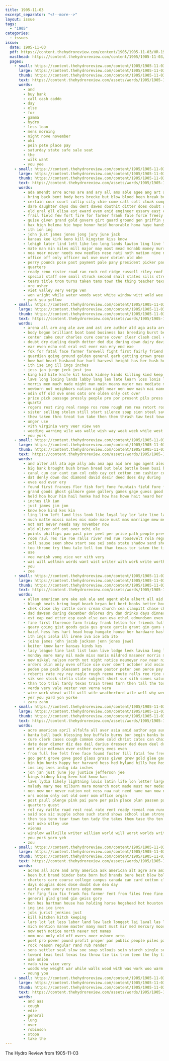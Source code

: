 ```yaml
---
title: 1905-11-03
excerpt_separator: "<!--more-->"
layout: issue
tags:
  - "1905"
categories:
  - issues
issue:
  date: 1905-11-03
  pdf: https://content.thehydroreview.com/content/1905/1905-11-03/HR-1905-11-03.pdf
  masthead: https://content.thehydroreview.com/content/1905/1905-11-03/masthead/HR-1905-11-03.jpg
  pages:
    - small: https://content.thehydroreview.com/content/1905/1905-11-03/small/HR-1905-11-03-01.jpg
      large: https://content.thehydroreview.com/content/1905/1905-11-03/large/HR-1905-11-03-01.jpg
      thumb: https://content.thehydroreview.com/content/1905/1905-11-03/thumbnails/HR-1905-11-03-01.jpg
      text: https://content.thehydroreview.com/assets/words/1905/1905-11-03/HR-1905-11-03-01.txt
      words:
        - and
        - buy bank
        - call cash caddo
        - day
        - else
        - for
        - gamma
        - hydro
        - less loan
        - mens morning
        - night nove november
        - oki
        - pein pete place pay
        - saturday state safe sale seat
        - the
        - wilk want
        - you yee
    - small: https://content.thehydroreview.com/content/1905/1905-11-03/small/HR-1905-11-03-02.jpg
      large: https://content.thehydroreview.com/content/1905/1905-11-03/large/HR-1905-11-03-02.jpg
      thumb: https://content.thehydroreview.com/content/1905/1905-11-03/thumbnails/HR-1905-11-03-02.jpg
      text: https://content.thehydroreview.com/assets/words/1905/1905-11-03/HR-1905-11-03-02.txt
      words:
        - ada amendt arre acres are and ary all ams able agee ang art acme ana addi
        - bring back bent body bers brecke but blow blood been break bout brought bradley batter burg boring bonds business blaine breck belt barnes ball bas big bird bixby both breckenridge bro began block boom bere boy boen bank blew bill batt bein board boller beams
        - certain cour court cutlip city chie come call colt cloak company car can close cases cornish change cotton creeks cor charles colonel caddo college calm county came char case corn chero child claus clause
        - dare daughter days dau dent dawes douthit ditter does doubt deli deep during dan daily door day
        - eld eral ell elisa est eward even enid engineer essary east ess every early erwine ent
        - frail field few fort fire for farmer frank fale force freely fore falls farm fight file fee frost feo furnish found filling fredericks former fall first frederick fred fund from frame
        - guise given grand gold govern girt guard ground gen griffin gas guthrie governor grimes general green grown goods gene
        - hax high helena hie hope honor heid honorable homa haye hands has hill held hiley hut her hitchcock hour houston hone had house huge him hydro half hem hold hundred
        - ith ion ing
        - john just james jones jong jury june jack
        - kansas kee kirk keno kill kingston kiss know
        - lehigh later lind lett like leo long lands lawton ling live little look let lee leaks large lot last less land london lizzie left laundry
        - mate man min miles mill major may most mead mcnabb money murray men mea marlow mcalester matter medal many morning mann manner members mand more mons mail mineral modest mee miner must mean might made
        - nea near never needs now needles nese nati noth nation nine nelson notice not negro nam name necessary ness norman noon needle new
        - office off only officer owl ove over obrien old oke
        - perry pounds pose past payment pale pany president picker pauls process private part per pappan pacific present plant pair petersburg people pay paris public purchase place point patterson
        - quarters
        - ready reno rister road ran rock red ridge russell riley roof rush rath robert range
        - special staff see small struck second shall states sills streets sum seer september shawnee schools search springs sat sor sar she sheriff south sleep stammer start sha street sale strike sembly say silver session six safe sam sion secret student sad store santa state such school sill soon short sell show stock size sheridan
        - tears title trom turns taken tams town the thing teacher texas tex than tae thoburn tell tori thomas turner table ten tribe then them tary tar ton tine
        - ure usher
        - viet valley very verge ven
        - won wright while water woods west white window witt wold wee well weeks warner wart work wiles way worth will wil with wenner was ward william western working waste war washington week want went winding
        - yank you yellow
    - small: https://content.thehydroreview.com/content/1905/1905-11-03/small/HR-1905-11-03-03.jpg
      large: https://content.thehydroreview.com/content/1905/1905-11-03/large/HR-1905-11-03-03.jpg
      thumb: https://content.thehydroreview.com/content/1905/1905-11-03/thumbnails/HR-1905-11-03-03.jpg
      text: https://content.thehydroreview.com/assets/words/1905/1905-11-03/HR-1905-11-03-03.txt
      words:
        - arena all arm ang ale ave and ast are author ald aga asta area ago aki age ach abel ade alanis aly ally
        - body begun brilliant boat band business bas breeding burst better back butcher bow buy bowie bodily blood bond brillant bill box bere bolder babe butter board both brain blade battle best butler ber below bis been ban began but borne bethe
        - center cake cour charles cure course cover clear clash cool cases con cho constant care carry creeks comes child cold cape cost credit cee chief cream city cross cattle creek change court chance cause caner cat cry chae cura certain condi corn come crom canes can caroline cheap came
        - doubt dry dueling death dotter ded die during down dairy davis duel dodds danger der daughter din doane demand dressing done deep dollar drop
        - ear even echo ent eral est ever ean ery end exe
        - fok for fatal face farmer farewell fight first fairly friend fields fellow few fun fancy felt free foot francisco field fail fore fie force fiber fed found far forward from full friends fear farm fell french
        - guardian going ground golden general garb getting grown greedy grain grow gor gee gouin gates grass given game guard gain good gave gene grew goods generous glass
        - how had heart husband har hurt harvest height has her hush hold health high hands hime hope huntington hand hang hopes held holmes himes hammond human homestead half honey holes hot hay heen hout house henry him hin head hero
        - ith ise ing ill ings inches
        - jess jan junge jeck just jou
        - king kid kite knife kit knock kidney kinds killing kind keep know kill
        - laws long losing lands labby lang len late learn loss lonis life lock large left likely langs later look little lot law lax land louis litt ling last
        - morris men much made might man main means major mas mediate miles mans method minors manly magnolia money model may mais matic matter must master match market mark milk meadows more mak martin mountain members meadow mat marry mile mean mass mara many million most mine minor
        - newborn not neighbors nation night near nen now nash nai name necessary nave nor need non never
        - odin off old ove ones oats ore olden only ost over
        - price pick passage pressly people pro por present pils press porter perfect poe part powder purchase points peer poor picking poy point power president parma pearl peo proper place pay prince pleasant pasteur powers paper payment placer prang pump plenty paradise pierre pilot
        - quartz
        - rogers rest ring real range ros rome rough rom rea retort rose
        - sister selling stolen still start silence soap sion steel save san share space station storm supply straw show see shock stent smile searer stock such saw saving stage serie set slow side shows strength say small schiller strug santa signal sharp shave surface struck stay silos short soon shown said states sin shia soll self sash sell six sprang stand sing sur she second step season sidney seling
        - thew taken thro treat tun take then them thrash taw test tower teacher tou tam tae tee topic than tally tribe tager taney turn tin tad tha tax thing ten toward takes the try tho throw too tan tenn tom tato trial times tave tears
        - unger use
        - vith virginia very veer view ven
        - weeding warning wile was walle wish way weak week while west worth wales world wife walt wil winter wax with ways wat warm whale won words want weather will whalen why waren work well wild wit went
        - you york
    - small: https://content.thehydroreview.com/content/1905/1905-11-03/small/HR-1905-11-03-04.jpg
      large: https://content.thehydroreview.com/content/1905/1905-11-03/large/HR-1905-11-03-04.jpg
      thumb: https://content.thehydroreview.com/content/1905/1905-11-03/thumbnails/HR-1905-11-03-04.jpg
      text: https://content.thehydroreview.com/assets/words/1905/1905-11-03/HR-1905-11-03-04.txt
      words:
        - and alter all ata age ally adu ana apa aid are ago agent alexander
        - big bank brought bush brown bread but belo battle been busi beiter better bee business best beco ber burl
        - canal cun car cant can col cobb cay cot cotton con cashier cool chas come city call cream
        - dat denly down doc diamond david desir deed does day during
        - eves ead ever ery
        - found first frances flor fish fort fone fountain field fore few folk for from
        - grand goods ghost gilmore gone gallery games gage guess good
        - held hoa hour him hail henke had how has howe hait heard her honor hydro
        - inches ilk ian
        - just james jim jon
        - know koe kind kes kin
        - ling linn left land liss look like loyal ley lor late line lai let law
        - much matte missi males mis made mace must mas marriage mew meals mound man more mers mal mort most
        - not nat never needs nay november now
        - old oliver off oot over ochi ole
        - points phillips pao past pier peet per price path people president place pick pan peo pleasure plage part pers paper perfect
        - room raul res rie roe ralls river red rue roosevelt rola regular rate
        - soll sause seen show start see sei soda state shadow sand she swe sale snapp serie seat shed simmons sin sunday saturday short smile severy school sees spring shafer said
        - too throne try thou tale tell ton than texas tor taken the till tal taft tha them tur toe trust
        - use
        - vee vanish vong vice ver vith very
        - was will wellman words want wist writer with work write worthy weeks walter works went
        - you
        - zee
    - small: https://content.thehydroreview.com/content/1905/1905-11-03/small/HR-1905-11-03-05.jpg
      large: https://content.thehydroreview.com/content/1905/1905-11-03/large/HR-1905-11-03-05.jpg
      thumb: https://content.thehydroreview.com/content/1905/1905-11-03/thumbnails/HR-1905-11-03-05.jpg
      text: https://content.thehydroreview.com/assets/words/1905/1905-11-03/HR-1905-11-03-05.txt
      words:
        - allen american are ake ask ale and agent able albert all aid alay ark ard ater adi ahn ady
        - blough beats bring boyd beach bryan bet bert books better born ball barb bros baby been birden barnes bulle buggy bulah bare borough brother ban buda brog business barn barr buy brown best buys but bie bank
        - chek close chy cattle corn cream church cea clampitt chase chester come collins course cora chuck cash che carl cox cotton chick cant city counter cedar cisco card col carmichael childress clay char cochran can chair christian
        - dad dawson during december dolores dry dan drinks days dinner
        - est eap ead etter esp eash else ean eva ethel edmundson even ene ellars
        - fine first florence farm friday frank felton for friends full from figures franse fox farrington fon front floyd frances foley
        - geary going gist goods guia gus grace gertie grant gin guns ghering gold glass good golden gar
        - hazel hess hes hart head heap hungate house her hardware hastings hack har hale half hom hold hue had has hydro hurry harry henke him heis hinton home harold happy
        - ith ings isola ill irene iva ice ida ito
        - joins james john jacob jackson jenn jones jewel
        - keiter know karr kansas kinds kes
        - lacy league line last list loan live lodge leek lavina long lunch lows las
        - monday more many mil made miss manis mildred masoner morris miles mari marion manner myers miller mond marry myrtle may marker milan mccool minister men mary money mon might mullen mabel
        - new nikkel nelson north not night notice neumeyer nov near nite ness nellie nor need
        - orders olin only oven office oie over obert october old oscar orval oaks
        - peden pao pack pleasant pete pope pastor peter pen perce pay pec post paine perfect past poy peres paper pane picking pleasure
        - roberts rate rey ray ragle rough reena route ralls ree rice robinson robt rat ronnie real room ren rain rol raney rates roy
        - sik see stock stella state subject short sur sith sones saturday slates sister soe street she store school service share safe steers stoel sales snyder standard susie still seay south schoo steffens sell sed smoke son sunday side seal sick sylvester soong sat stand smith sale
        - than top trial tardy texas train trees turn then tall the tor town tell them tow telle teacher tin tae ton ted tom try
        - verda very vale vester ven verna vera
        - wire work wheat willi will wife weatherford wile well why wee wes wilber williams week wil woods wilson with want war wines was wieser wal weeks
        - yer you yard yon yorke
        - zara zahn
    - small: https://content.thehydroreview.com/content/1905/1905-11-03/small/HR-1905-11-03-06.jpg
      large: https://content.thehydroreview.com/content/1905/1905-11-03/large/HR-1905-11-03-06.jpg
      thumb: https://content.thehydroreview.com/content/1905/1905-11-03/thumbnails/HR-1905-11-03-06.jpg
      text: https://content.thehydroreview.com/assets/words/1905/1905-11-03/HR-1905-11-03-06.txt
      words:
        - acre american april alfalfa all aver asia amid author ago aud aul age are amour and aves adar agent akes army
        - banta ball back blessing boy buffalo burns bor begin banks bottle best bare bowels both bald bev bank but blood bridge book began bernard been box burden black bring
        - cure clerk cases cough common come cold christ cates can chair case came charity change city cross comes conger chronic cry col church cot collar chief creek
        - date dear diemer diz das dail darius dresser ded deen deel dread danger during day dallas destra dest
        - ent else edleman ever esther every eves even
        - from full fee felt free face found foster fill fatal few fresh fare foot first favor fund farm fall foo for feast
        - goo gent grove gove good glass grass given grew gold glee gard grip george ger goes green gain general
        - hin him hunts happy her harvard hess hed hyland hills hee host head heir heart hot heard hope harrison human has how hicks heron had hae hay
        - ims ing ives indig ida inches
        - jon jan just june joy justice jefferson jee
        - kings kidney king keen kid know kan
        - laws lydia likely lightning louis latin life lon letter large less long light love lent little lesson lay look
        - malady mary mee milburn mara monarch most made must mer medes missouri mordecai miss mure matt mire men mon mission meal morning mall may march mich man more many mans mis
        - nen new nor never nation not ness nua nat need name nan now ney
        - ors ocean only oot old over oom office organ
        - post paull plenge pink pai pure per pain place plan passen pal pinkham point pacific person patton plenty paul people pha pas public pound paper
        - quarters quest
        - rel ray rattle road rest real rate rent ready reveal rom running reasons rac rich read remedies rall reason
        - said soe sic supple schoo such stand shows school sian strong simple sensat santa states seek send shaw schools service severe secret sie sult scales subject sone short sense south shu sleep six special sar safe sole sparks shelby she set sed soon sin song
        - then toa tenn tear town ton tady the takes them tase tho ten truly take tooth tees tan taste temp tas texas tonic trac than trust teen toms thou thar tate thing times tory
        - ust usko utley use
        - vienna
        - winslow wallville writer william world will worst worlds write well way warning walk with wind wish while wit williams weak wears was work walks weeks
        - you york yorn yeh
        - zou
    - small: https://content.thehydroreview.com/content/1905/1905-11-03/small/HR-1905-11-03-07.jpg
      large: https://content.thehydroreview.com/content/1905/1905-11-03/large/HR-1905-11-03-07.jpg
      thumb: https://content.thehydroreview.com/content/1905/1905-11-03/thumbnails/HR-1905-11-03-07.jpg
      text: https://content.thehydroreview.com/assets/words/1905/1905-11-03/HR-1905-11-03-07.txt
      words:
        - acres all acre and army america ask american alt agre are amine aid alter
        - been but brand binder bate born bud brands bere best blow boller buy brush bas back bach banic bring bol beer big boys
        - charters care course college campus canada can card cotton clover char cleveland cine cot constant character cree cutting cases cold cause cost
        - days douglas does dose doubt due dea day
        - early even every esters edge emma
        - for fing fico fix frank fos farmer fent from files free fine flowers found fleissner ference fires fair fone farm
        - general glad grand gin geiss gory
        - hon hes hartman house has holding horse hogshead hot houston happy hart had hand handsome homes health haul hirt her hard
        - ing ina ice iron
        - jobs jurist jenkins just
        - kill kitchen kitch keeping
        - lars lot let less labor land lew lack longest lai laval las living louis large line lake
        - mich mention manne master many most must mir med mercury moore means matter more mat man made mere men magazine
        - now neth notice north never not names
        - oom oca only old off overs over osborn orto
        - poet pro power pound profit proper pan public people piles pasty pounds price pot pretty phy paper pile paula per
        - rock reason regular rand rub render
        - sons settler seal slow soe soap stlouis sein starch single such sion sale stock strength son stick steady stand shall sach sport spring states style state sou spinning small saw service second standard shor shoe som
        - toward teas test texas tea throw tie tix trom teen the thy tint tha take try than them then town thing thele
        - use union
        - vada view vice very
        - woods way weight war while walls wood with was work woo warm well winter win worlds wear wall will wilt wafer water wheat worth watch word won
        - young you
    - small: https://content.thehydroreview.com/content/1905/1905-11-03/small/HR-1905-11-03-08.jpg
      large: https://content.thehydroreview.com/content/1905/1905-11-03/large/HR-1905-11-03-08.jpg
      thumb: https://content.thehydroreview.com/content/1905/1905-11-03/thumbnails/HR-1905-11-03-08.jpg
      text: https://content.thehydroreview.com/assets/words/1905/1905-11-03/HR-1905-11-03-08.txt
      words:
        - and aas
        - cough
        - edie
        - general
        - lung
        - over
        - robinson
        - stopa
        - take the
---
```


The Hydro Review from 1905-11-03

<!--more-->

